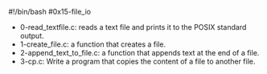 #!/bin/bash
#0x15-file_io
* 0-read_textfile.c: reads a text file and prints it to the POSIX standard output.
* 1-create_file.c: a function that creates a file.
* 2-append_text_to_file.c: a function that appends text at the end of a file.
* 3-cp.c: Write a program that copies the content of a file to another file.
